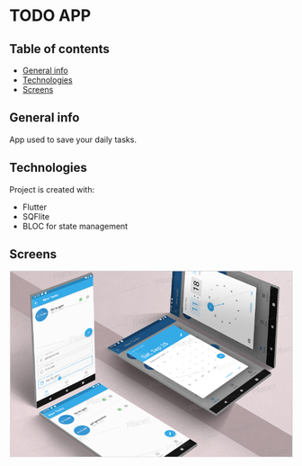 # TODO APP

## Table of contents
* [General info](#general-info)
* [Technologies](#technologies)
* [Screens](#screens)

## General info
App used to save your daily tasks.
	
## Technologies
Project is created with:
* Flutter
* SQFlite
* BLOC for state management
	
## Screens
![](images/image.png)